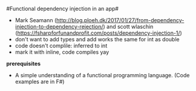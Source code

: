 #Functional dependency injection in an app#

- Mark Seamann (http://blog.ploeh.dk/2017/01/27/from-dependency-injection-to-dependency-rejection/) and scott wlaschin (https://fsharpforfunandprofit.com/posts/dependency-injection-1/)
- don't want to add types and add works the same for int as double
- code doesn't complile: inferred to int
- mark it with inline, code compiles yay


**prerequisites**

- A simple understanding of a functional programming language. (Code examples are in F#)
